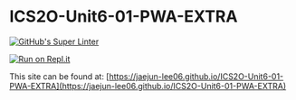 # ICS2O-Unit6-01-PWA-EXTRA

[![GitHub's Super Linter](https://github.com/jaejun-lee06/ICS2O-Unit6-01-PWA-EXTRA/workflows/GitHub's%20Super%20Linter/badge.svg)](https://github.com/jaejun-lee06/ICS2O-Unit6-01-PWA-EXTRA/actions)

[![Run on Repl.it](https://repl.it/badge/github/jaejun-lee06/ICS2O-Unit6-01-PWA-EXTRA)](https://repl.it/github/jaejun-lee06/ICS2O-Unit6-01-PWA-EXTRA)

This site can be found at: [https://jaejun-lee06.github.io/ICS2O-Unit6-01-PWA-EXTRA](https://jaejun-lee06.github.io/ICS2O-Unit6-01-PWA-EXTRA)
